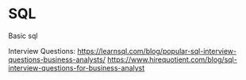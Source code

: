 # SQL
Basic sql

Interview Questions: https://learnsql.com/blog/popular-sql-interview-questions-business-analysts/
https://www.hirequotient.com/blog/sql-interview-questions-for-business-analyst
